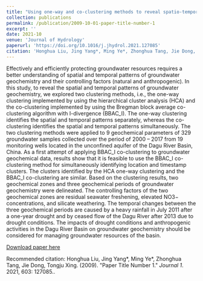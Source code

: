 ```yaml
---
title: "Using one-way and co-clustering methods to reveal spatio-temporal patterns and controlling factors of groundwater geochemistry"
collection: publications
permalink: /publication/2009-10-01-paper-title-number-1
excerpt: ''
date: 2021-10
venue: 'Journal of Hydrology'
paperurl: 'https://doi.org/10.1016/j.jhydrol.2021.127085'
citation: 'Honghua Liu, Jing Yang*, Ming Ye*, Zhonghua Tang, Jie Dong, Tongju Xing. &quot;Paper Title Number 1.&quot; <i>Journal 1</i>. 2021, 603: 127085.'
---
```

Effectively and efficiently protecting groundwater resources requires a better understanding of spatial and temporal patterns of groundwater geochemistry and their controlling factors (natural and anthropogenic). In this study, to reveal the spatial and temporal patterns of groundwater geochemistry, we explored two clustering methods, i.e., the one-way clustering implemented by using the hierarchical cluster analysis (HCA) and the co-clustering implemented by using the Bregman block average co-clustering algorithm with I-divergence (BBAC_I). The one-way clustering identifies the spatial and temporal patterns separately, whereas the co-clustering identifies the spatial and temporal patterns simultaneously. The two clustering methods were applied to 9 geochemical parameters of 329 groundwater samples collected over the period of 2000 – 2017 from 19 monitoring wells located in the unconfined aquifer of the Dagu River Basin, China. As a first attempt of applying BBAC_I co-clustering to groundwater geochemical data, results show that it is feasible to use the BBAC_I co-clustering method for simultaneously identifying location and timestamp clusters. The clusters identified by the HCA one-way clustering and the BBAC_I co-clustering are similar. Based on the clustering results, two geochemical zones and three geochemical periods of groundwater geochemistry were delineated. The controlling factors of the two geochemical zones are residual seawater freshening, elevated NO3− concentrations, and silicate weathering. The temporal changes between the three geochemical periods are caused by a heavy rainfall in July 2011 after a one-year drought and by ceased flow of the Dagu River after 2013 due to drought conditions. The impacts of drought conditions and anthropogenic activities in the Dagu River Basin on groundwater geochemistry should be considered for managing groundwater resources of the basin.

[Download paper here](https://doi.org/10.1016/j.jhydrol.2021.127085)

Recommended citation: Honghua Liu, Jing Yang*, Ming Ye*, Zhonghua Tang, Jie Dong, Tongju Xing. (2009). "Paper Title Number 1." <i>Journal 1</i>. 2021, 603: 127085..
